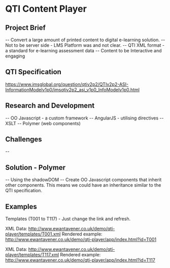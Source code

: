 # QTI Content Player #

## Project Brief ##
-- Convert a large amount of printed content to digital e-learning solution.
-- Not to be server side - LMS Platform was and not clear. 
-- QTI XML format - a standard for e-learning assessment data
-- Content to be Interactive and engaging

## QTI Specification ##
https://www.imsglobal.org/question/qtiv2p2/QTIv2p2-ASI-InformationModelv1p0/imsqtiv2p2_asi_v1p0_InfoModelv1p0.html

## Research and Development ##
-- OO Javascript - a custom framework
-- AngularJS - utilising directives
-- XSLT
-- Polymer (web components)

## Challenges ##
--

## Solution - Polymer ##
-- Using the shadowDOM
-- Create OO Javascript components that inherit other components. This means we could have an inheritance similar to the QTI specification.

## Examples ##
Templates (T001 to T117) - Just change the link and refresh.

XML Data:
http://www.ewantavener.co.uk/demo/qti-player/templates/T001.xml
Rendered example:
http://www.ewantavener.co.uk/demo/qti-player/app/index.html?id=T001

XML Data:
http://www.ewantavener.co.uk/demo/qti-player/templates/T117.xml
Rendered example:
http://www.ewantavener.co.uk/demo/qti-player/app/index.html?id=T117
